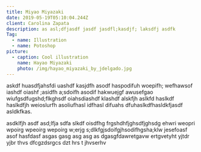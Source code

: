 ```yaml
---
title: Miyao Miyazaki
date: 2019-05-19T05:10:04.244Z
client: Carolina Zapata
description: as asl;dfjasdf jasdf jasdfl;kasdjf; laksdfj asdfk
Tag:
  - name: Illustration
  - name: Potoshop
picture:
  - caption: Cool illustration
    name: Hayao Miyazaki
    photo: /img/hayao_miyazaki_by_jdelgado.jpg
---
```

askdf huasdfjahsfdi uashdf kasjdfh asodf haspodifuh woepifh; wefhawsof iashdf oiashf ;asidfh a;sdoifh asodif hakwuejgf awusefgao wiufgsdfugshd;flkghsdf oiahsdiashdf klashdf alskfjh aslkfd haslkdf haslkdfjh weioslurfh asoliufhasl idfhasl difuahs dfuhaslkdfhasldkfjasdf asldkfkas.

 asdklfjh asdf  asd;lfja sdfa slkdf oisdfhg frgshdhfjghsdfjghsdg ehwri weopri wpoirg wpeoirg wepoirg w;erjg s;dlkfgjsdoifgjhsodifhgsha;klw jesefoasf asof hasfdasf asgas gasg asg asg as dgasgfdawretgavw ertgvetyht yjtdr yjbr thvs dfcgzdsrgcs dzt hrs t jhvserhv
